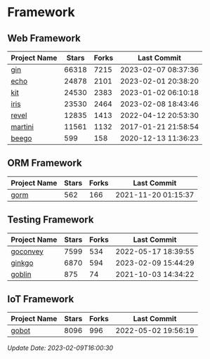 # Framework

## Web Framework
| Project Name | Stars | Forks | Last Commit |
| ------------ | ----- | ----- | ----------- |
| [gin](https://github.com/gin-gonic/gin) | 66318 | 7215 | 2023-02-07 08:37:36 |
| [echo](https://github.com/labstack/echo) | 24878 | 2101 | 2023-02-01 20:38:20 |
| [kit](https://github.com/go-kit/kit) | 24530 | 2383 | 2023-01-02 06:10:18 |
| [iris](https://github.com/kataras/iris) | 23530 | 2464 | 2023-02-08 18:43:46 |
| [revel](https://github.com/revel/revel) | 12835 | 1413 | 2022-04-12 20:53:30 |
| [martini](https://github.com/go-martini/martini) | 11561 | 1132 | 2017-01-21 21:58:54 |
| [beego](https://github.com/astaxie/beego) | 599 | 158 | 2020-12-13 11:36:23 |

## ORM Framework
| Project Name | Stars | Forks | Last Commit |
| ------------ | ----- | ----- | ----------- |
| [gorm](https://github.com/jinzhu/gorm) | 562 | 166 | 2021-11-20 01:15:37 |

## Testing Framework
| Project Name | Stars | Forks | Last Commit |
| ------------ | ----- | ----- | ----------- |
| [goconvey](https://github.com/smartystreets/goconvey) | 7599 | 534 | 2022-05-17 18:39:55 |
| [ginkgo](https://github.com/onsi/ginkgo) | 6870 | 594 | 2023-02-09 15:44:29 |
| [goblin](https://github.com/franela/goblin) | 875 | 74 | 2021-10-03 14:34:22 |

## IoT Framework
| Project Name | Stars | Forks | Last Commit |
| ------------ | ----- | ----- | ----------- |
| [gobot](https://github.com/hybridgroup/gobot) | 8096 | 996 | 2022-05-02 19:56:19 |

*Update Date: 2023-02-09T16:00:30*